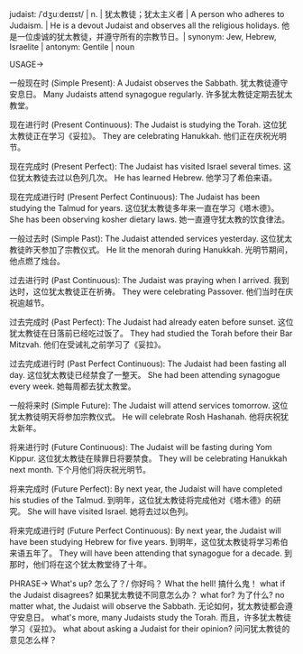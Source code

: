judaist: /ˈdʒuːdeɪɪst/ | n. | 犹太教徒；犹太主义者 | A person who adheres to Judaism. |  He is a devout Judaist and observes all the religious holidays. 他是一位虔诚的犹太教徒，并遵守所有的宗教节日。| synonym: Jew, Hebrew, Israelite | antonym: Gentile | noun

USAGE->

一般现在时 (Simple Present):
A Judaist observes the Sabbath.  犹太教徒遵守安息日。
Many Judaists attend synagogue regularly. 许多犹太教徒定期去犹太教堂。

现在进行时 (Present Continuous):
The Judaist is studying the Torah.  这位犹太教徒正在学习《妥拉》。
They are celebrating Hanukkah. 他们正在庆祝光明节。

现在完成时 (Present Perfect):
The Judaist has visited Israel several times.  这位犹太教徒去过以色列几次。
He has learned Hebrew. 他学习了希伯来语。

现在完成进行时 (Present Perfect Continuous):
The Judaist has been studying the Talmud for years.  这位犹太教徒多年来一直在学习《塔木德》。
She has been observing kosher dietary laws. 她一直遵守犹太教的饮食律法。

一般过去时 (Simple Past):
The Judaist attended services yesterday.  这位犹太教徒昨天参加了宗教仪式。
He lit the menorah during Hanukkah. 光明节期间，他点燃了烛台。

过去进行时 (Past Continuous):
The Judaist was praying when I arrived.  我到达时，这位犹太教徒正在祈祷。
They were celebrating Passover. 他们当时在庆祝逾越节。

过去完成时 (Past Perfect):
The Judaist had already eaten before sunset.  这位犹太教徒在日落前已经吃过饭了。
They had studied the Torah before their Bar Mitzvah. 他们在受诫礼之前学习了《妥拉》。

过去完成进行时 (Past Perfect Continuous):
The Judaist had been fasting all day.  这位犹太教徒已经禁食了一整天。
She had been attending synagogue every week. 她每周都去犹太教堂。

一般将来时 (Simple Future):
The Judaist will attend services tomorrow.  这位犹太教徒明天将参加宗教仪式。
He will celebrate Rosh Hashanah. 他将庆祝犹太新年。

将来进行时 (Future Continuous):
The Judaist will be fasting during Yom Kippur.  这位犹太教徒在赎罪日将要禁食。
They will be celebrating Hanukkah next month.  下个月他们将庆祝光明节。

将来完成时 (Future Perfect):
By next year, the Judaist will have completed his studies of the Talmud.  到明年，这位犹太教徒将完成他对《塔木德》的研究。
She will have visited Israel. 她将去过以色列。

将来完成进行时 (Future Perfect Continuous):
By next year, the Judaist will have been studying Hebrew for five years.  到明年，这位犹太教徒将学习希伯来语五年了。
They will have been attending that synagogue for a decade.  到那时，他们将在这个犹太教堂待了十年。


PHRASE->
What's up?  怎么了？/ 你好吗？
What the hell!  搞什么鬼！
what if the Judaist disagrees? 如果犹太教徒不同意怎么办？
what for?  为了什么?
no matter what, the Judaist will observe the Sabbath. 无论如何，犹太教徒都会遵守安息日。
what's more, many Judaists study the Torah. 而且，许多犹太教徒学习《妥拉》。
what about asking a Judaist for their opinion?  问问犹太教徒的意见怎么样？

